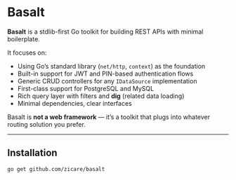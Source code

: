 # Basalt

**Basalt** is a stdlib-first Go toolkit for building REST APIs with minimal boilerplate.

It focuses on:

- Using Go’s standard library (`net/http`, `context`) as the foundation  
- Built-in support for JWT and PIN-based authentication flows  
- Generic CRUD controllers for any `IDataSource` implementation  
- First-class support for PostgreSQL and MySQL  
- Rich query layer with filters and **dig** (related data loading)  
- Minimal dependencies, clear interfaces  

Basalt is **not a web framework** — it’s a toolkit that plugs into whatever routing solution you prefer.

---

## Installation

```bash
go get github.com/zicare/basalt
